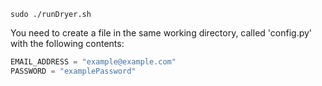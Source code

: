 `sudo ./runDryer.sh`

You need to create a file in the same working directory, called 'config.py' with the following contents:  
```python
EMAIL_ADDRESS = "example@example.com"
PASSWORD = "examplePassword"
```
